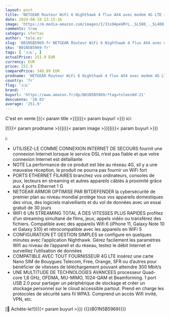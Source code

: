 ```yaml
---
layout: post
title: 'NETGEAR Routeur WiFi 6 Nighthawk 4 flux AX4 avec modem 4G LTE intégré  LAX20  pour connexion Internet principale ou de secours– Routeur 4G sim Wifi AX1800  jusqu’à 1 8 Gbit/s  | Couverture de 100 m2'
date: 2024-08-18 13:15:16
image: 'https://m.media-amazon.com/images/I/31s9ApeGMrL._SL500_._SL400_.jpg'
comments: true
category: ofertas
author: 'tole.es'
slug: 'B01N5B5969-fr NETGEAR Routeur WiFi 6 Nighthawk 4 flux AX4 avec modem 4G...'
sku: 'B01N5B5969-fr'
tags: [ '🇫🇷', ]
actualPrice: 251.9 EUR
currency: EUR
price: 251.9
comparePrice: 349.99 EUR
prodname: 'NETGEAR Routeur WiFi 6 Nighthawk 4 flux AX4 avec modem 4G LTE intégré  LAX20  pour connexion Internet principale ou de secours– Routeur 4G sim Wifi AX1800  jusqu’à 1 8 Gbit/s  | Couverture de 100 m2'
country: 'fr'
flag: '🇫🇷'
brand: ''
buyurl: 'https://www.amazon.fr/dp/B01N5B5969/?tag=tolees0d-21'
descuento: '28.03'
average: '251.9'
---
```


C'est en vente [{{< param title >}}]({{< param buyurl >}}) ici:

[![{{< param prodname >}}]({{< param image >}})]({{< param buyurl >}})

ℹ️:

- UTILISEZ-LE COMME CONNEXION INTERNET DE SECOURS fournit une connexion Internet lorsque le service DSL n’est pas fiable et que votre connexion Internet est défaillante
- NOTE La performance de ce produit est liée au réseau 4G, sil y a une mauvaise réception, le produit ne pourra pas fournir un WiFi fort
- PORTS ETHERNET FILAIRES branchez vos ordinateurs, consoles de jeux, lecteurs en streaming et autres appareils câblés à proximité grâce aux 4 ports Ethernet 1 G
- NETGEAR ARMOR OPTIMISE PAR BITDEFENDER la cybersécurité de premier plan au niveau mondial protège tous vos appareils domestiques des virus, des logiciels malveillants et du vol de données avec un essai gratuit de 30 jours
- WIFI 6 UN STREAMING TOTAL A DES VITESSES PLUS RAPIDES profitez d’un streaming simultané de films, jeux, appels vidéo ou transférez des fichiers. Compatible avec des appareils Wifi 6 (iPhone 11, Galaxy Note 10 et Galaxy S10) et rétrocompatible avec les appareils en WiFi 5
- CONFIGURATION ET GESTION SIMPLES se configure en quelques minutes avec l’application Nighthawk. Gérez facilement les paramètres Wifi au niveau de l’appareil et du réseau, testez le débit Internet et surveillez l’utilisation de données
- COMPATIBLE AVEC TOUT FOURNISSEUR 4G LTE insérez une carte Nano SIM de Bouygues Telecom, Free, Orange, SFR ou d’autres pour bénéficier de vitesses de téléchargement pouvant atteindre 300 Mbit/s
- UNE MULTITUDE DE TECHNOLOGIES AVANCEES processeur Quad-core 1,8 GHz, OFDMA, MU-MIMO, 1024-QAM et Beamforming. 1 port USB 2.0 pour partager un périphérique de stockage et créer un stockage personnel sur le cloud accessible partout. Prend en charge les protocoles de sécurité sans fil WPA3. Comprend un accès Wifi invité, VPN, etc.

[🛒 Achète-le!!]({{< param buyurl >}})
{{<world>}}B01N5B5969{{</world>}}
